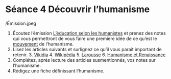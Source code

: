 # Séance 4 Découvrir l’humanisme

/Émission.jpeg

1. Écoutez l’émission [L’éducation selon les humanistes](http://ici.radio-canada.ca/emissions/le_15_18/2015-2016/chronique.asp?idChronique=394651) et prenez des notes qui vous permettront de vous faire une première idée de ce qu’est le [mouvement](http://www.bacdefrancais.net/mouvements-litteraires.php) de l’humanisme.
2. Lisez les articles suivants et surlignez ce qu’il vous parait important de retenir.
	3. [Vikidia](https://fr.vikidia.org/w/index.php?title=Humanisme&mobileaction=toggle_view_desktop)
	4. [Wikipédia](https://fr.wikipedia.org/wiki/Humanisme_de_la_Renaissance)
	5. [Larousse](http://www.larousse.fr/encyclopedie/divers/humanisme/58956)
	6. [Humanisme et Renaissance](http://www.histoire-france.net/temps/renaissance)
3. Complétez, après lecture des articles susmentionnés, vos notes sur l’humanisme.
4. Rédigez une fiche définissant l’humanisme.
